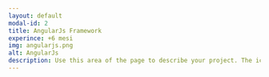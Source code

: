 ```yaml
---
layout: default
modal-id: 2
title: AngularJs Framework
experince: +6 mesi
img: angularjs.png
alt: AngularJs
description: Use this area of the page to describe your project. The icon above is part of a free icon set by <a href="https://sellfy.com/p/8Q9P/jV3VZ/">Flat Icons</a>. On their website, you can download their free set with 16 icons, or you can purchase the entire set with 146 icons for only $12!
---
```

